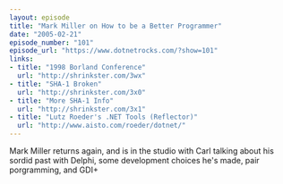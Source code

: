 ```yaml
---
layout: episode
title: "Mark Miller on How to be a Better Programmer"
date: "2005-02-21"
episode_number: "101"
episode_url: "https://www.dotnetrocks.com/?show=101"
links:
- title: "1998 Borland Conference"
  url: "http://shrinkster.com/3wx"
- title: "SHA-1 Broken"
  url: "http://shrinkster.com/3x0"
- title: "More SHA-1 Info"
  url: "http://shrinkster.com/3x1"
- title: "Lutz Roeder's .NET Tools (Reflector)"
  url: "http://www.aisto.com/roeder/dotnet/"
---
```


Mark Miller returns again, and is in the studio with Carl talking about his sordid past with Delphi, some development choices he's made, pair porgramming, and GDI+
